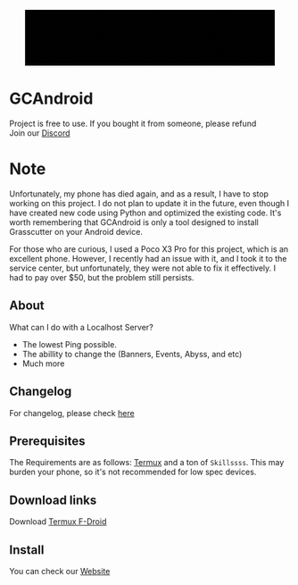 <p align="center">
    <img src="gif/20221026_150902.gif" alt="gif animated" width="450" height="100">
</p>

# GCAndroid

Project is free to use. If you bought it from someone, please refund\
Join our [Discord](https://discord.gg/2TTSUZZ)

# Note

Unfortunately, my phone has died again, and as a result, I have to stop working on this project. I do not plan to update it in the future, even though I have created new code using Python and optimized the existing code. It's worth remembering that GCAndroid is only a tool designed to install Grasscutter on your Android device.

For those who are curious, I used a Poco X3 Pro for this project, which is an excellent phone. However, I recently had an issue with it, and I took it to the service center, but unfortunately, they were not able to fix it effectively. I had to pay over $50, but the problem still persists.

## About

What can I do with a Localhost Server?

* The lowest Ping possible.
* The abillity to change the (Banners, Events, Abyss, and etc)
* Much more

## Changelog

For changelog, please check [here](https://github.com/Score-Inc/GCAndroid/blob/Server/CHANGELOG.md)

## Prerequisites

The Requirements are as follows: [Termux](https://termux.dev/en/) and a ton of `Skillssss`. This may burden your phone, so it's not recommended for low spec devices.

## Download links

Download [Termux F-Droid](https://f-droid.org/repo/com.termux_118.apk)

## Install

You can check our [Website](https://docs.elaxan.com/project/GCAndroid/install)
